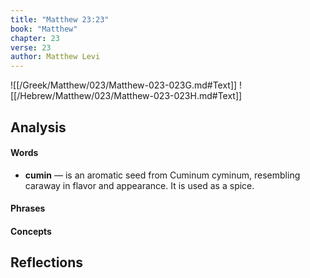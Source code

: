 ```yaml
---
title: "Matthew 23:23"
book: "Matthew"
chapter: 23
verse: 23
author: Matthew Levi
---
```

![[/Greek/Matthew/023/Matthew-023-023G.md#Text]]
![[/Hebrew/Matthew/023/Matthew-023-023H.md#Text]]

## Analysis

#### Words
- **cumin** — is an aromatic seed from Cuminum cyminum, resembling caraway in flavor and appearance. It is used as a spice.

#### Phrases

#### Concepts

## Reflections
